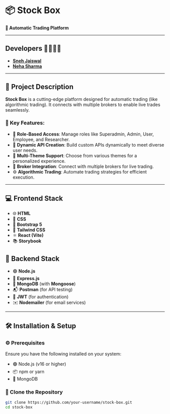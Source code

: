 # 📦 Stock Box

**🚀 Automatic Trading Platform**

---

## Developers 👩‍💻👨‍💻

- [**Sneh Jaiswal**](https://github.com/snehpnp)
- [**Neha Sharma**](https://github.com/NehaSharma3496)

---

## 📝 Project Description

**Stock Box** is a cutting-edge platform designed for automatic trading (like algorithmic trading). It connects with multiple brokers to enable live trades seamlessly.

### 🎯 Key Features:

- 🏢 **Role-Based Access**: Manage roles like Superadmin, Admin, User, Employee, and Researcher.
- 🔄 **Dynamic API Creation**: Build custom APIs dynamically to meet diverse user needs.
- 🎨 **Multi-Theme Support**: Choose from various themes for a personalized experience.
- 🤝 **Broker Integration**: Connect with multiple brokers for live trading.
- ⚙️ **Algorithmic Trading**: Automate trading strategies for efficient execution.

---

## 💻 Frontend Stack

- 🌐 **HTML**
- 🎨 **CSS**
- 💎 **Bootstrap 5**
- 🎨 **Tailwind CSS**
- ⚛️ **React (Vite)**
- 📚 **Storybook**

## 🔧 Backend Stack

- 🟢 **Node.js**
- 🚀 **Express.js**
- 🍃 **MongoDB** (with **Mongoose**)
- 📬 **Postman** (for API testing)
- 🔑 **JWT** (for authentication)
- ✉️ **Nodemailer** (for email services)

---

## 🛠️ Installation & Setup

### ⚙️ Prerequisites

Ensure you have the following installed on your system:

- 🟢 Node.js (v16 or higher)
- 📦 npm or yarn
- 🍃 MongoDB

### 🔽 Clone the Repository

```bash
git clone https://github.com/your-username/stock-box.git
cd stock-box
```
